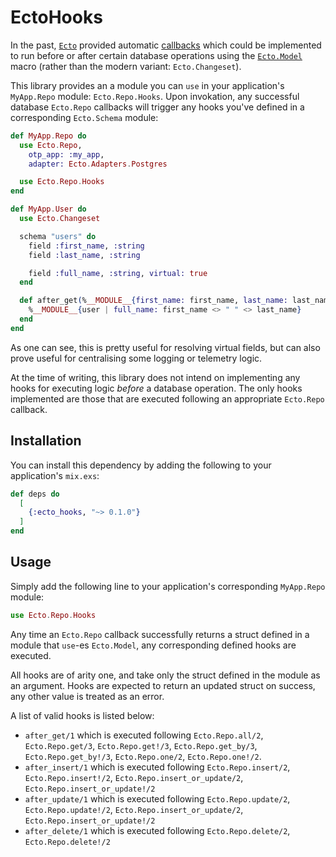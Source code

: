 # EctoHooks

In the past, [`Ecto`](https://github.com/elixir-ecto/ecto) provided automatic
[callbacks](https://hexdocs.pm/ecto/1.0.5/Ecto.Model.Callbacks.html) which could
be implemented to run before or after certain database operations using the
[`Ecto.Model`](https://hexdocs.pm/ecto/1.0.5/Ecto.Model.html) macro
(rather than the modern variant: `Ecto.Changeset`).

This library provides an a module you can `use` in your application's `MyApp.Repo`
module: `Ecto.Repo.Hooks`. Upon invokation, any successful database
`Ecto.Repo` callbacks will trigger any hooks you've defined in a corresponding
`Ecto.Schema` module:

```elixir
def MyApp.Repo do
  use Ecto.Repo,
    otp_app: :my_app,
    adapter: Ecto.Adapters.Postgres

  use Ecto.Repo.Hooks
end

def MyApp.User do
  use Ecto.Changeset

  schema "users" do
    field :first_name, :string
    field :last_name, :string

    field :full_name, :string, virtual: true
  end

  def after_get(%__MODULE__{first_name: first_name, last_name: last_name} = user) do
    %__MODULE__{user | full_name: first_name <> " " <> last_name}
  end
end
```

As one can see, this is pretty useful for resolving virtual fields, but can also
prove useful for centralising some logging or telemetry logic.

At the time of writing, this library does not intend on implementing any hooks
for executing logic _before_ a database operation. The only hooks implemented
are those that are executed following an appropriate `Ecto.Repo` callback.

## Installation

You can install this dependency by adding the following to your application's
`mix.exs`:

```elixir
def deps do
  [
    {:ecto_hooks, "~> 0.1.0"}
  ]
end
```

## Usage

Simply add the following line to your application's corresponding `MyApp.Repo`
module:

```elixir
use Ecto.Repo.Hooks
```

Any time an `Ecto.Repo` callback successfully returns a struct defined in a
module that `use`-es `Ecto.Model`, any corresponding defined hooks are
executed.

All hooks are of arity one, and take only the struct defined in the module as an
argument. Hooks are expected to return an updated struct on success, any other
value is treated as an error.

A list of valid hooks is listed below:

- `after_get/1` which is executed following `Ecto.Repo.all/2`,
    `Ecto.Repo.get/3`, `Ecto.Repo.get!/3`, `Ecto.Repo.get_by/3`,
    `Ecto.Repo.get_by!/3`, `Ecto.Repo.one/2`, `Ecto.Repo.one!/2`.
- `after_insert/1` which is executed following `Ecto.Repo.insert/2`,
    `Ecto.Repo.insert!/2`, `Ecto.Repo.insert_or_update/2`,
    `Ecto.Repo.insert_or_update!/2`
- `after_update/1` which is executed following `Ecto.Repo.update/2`,
    `Ecto.Repo.update!/2`, `Ecto.Repo.insert_or_update/2`,
    `Ecto.Repo.insert_or_update!/2`
- `after_delete/1` which is executed following `Ecto.Repo.delete/2`,
    `Ecto.Repo.delete!/2`
